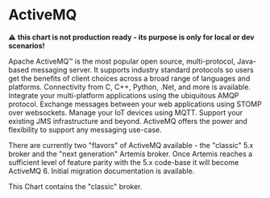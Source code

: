 # ActiveMQ

:warning: **this chart is not production ready - its purpose is only for local or dev scenarios!**

Apache ActiveMQ™ is the most popular open source, multi-protocol, Java-based messaging server. It supports industry standard protocols so users get the benefits of client choices across a broad range of languages and platforms. Connectivity from C, C++, Python, .Net, and more is available. Integrate your multi-platform applications using the ubiquitous AMQP protocol. Exchange messages between your web applications using STOMP over websockets. Manage your IoT devices using MQTT. Support your existing JMS infrastructure and beyond. ActiveMQ offers the power and flexibility to support any messaging use-case.
  
There are currently two "flavors" of ActiveMQ available - the "classic" 5.x broker and the "next generation" Artemis broker. Once Artemis reaches a sufficient level of feature parity with the 5.x code-base it will become ActiveMQ 6. Initial migration documentation is available.
  
This Chart contains the "classic" broker.
